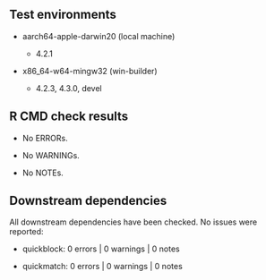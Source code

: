 ## Test environments

  * aarch64-apple-darwin20 (local machine)
     - 4.2.1

  * x86_64-w64-mingw32 (win-builder)
     - 4.2.3, 4.3.0, devel


## R CMD check results

  * No ERRORs.

  * No WARNINGs.

  * No NOTEs.


## Downstream dependencies

  All downstream dependencies have been checked. No issues were reported:

  * quickblock: 0 errors | 0 warnings | 0 notes

  * quickmatch: 0 errors | 0 warnings | 0 notes

